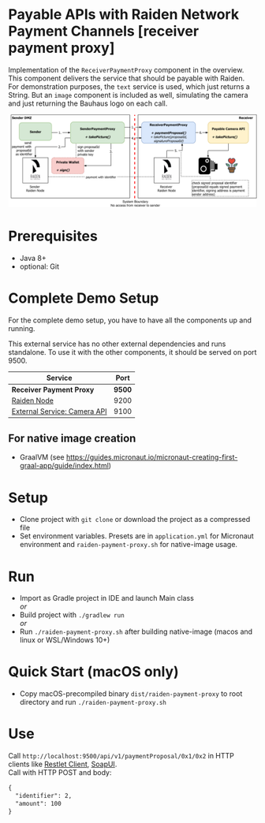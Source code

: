 # Payable APIs with Raiden Network Payment Channels [receiver payment proxy]

Implementation of the `ReceiverPaymentProxy` component in the overview. This component delivers the service that should be payable with Raiden.  
For demonstration purposes, the `text` service is used, which just returns a String. But an `image` component is included as well, simulating the camera and just returning the Bauhaus logo on each call.

![Integration overview](docs/img/paidAPI.png)

# Prerequisites

* Java 8+
* optional: Git

# Complete Demo Setup

For the complete demo setup, you have to have all the components up and running.

This external service has no other external dependencies and runs standalone.  To use it with the other components, it should be served on port 9500.

| Service | Port |
| --- | --- |
| **Receiver Payment Proxy** | **9500** |
| [Raiden Node](...) | 9200 | 
| [External Service: Camera API](...) | 9100 | 

## For native image creation

* GraalVM (see https://guides.micronaut.io/micronaut-creating-first-graal-app/guide/index.html)

# Setup

* Clone project with `git clone` or download the project as a compressed file
* Set environment variables. Presets are in `application.yml` for Micronaut environment and `raiden-payment-proxy.sh` for native-image usage.

# Run

* Import as Gradle project in IDE and launch Main class   
*or*   
* Build project with `./gradlew run`  
*or*
* Run `./raiden-payment-proxy.sh` after building native-image (macos and linux or WSL/Windows 10+)

# Quick Start (macOS only)
                                                                              
* Copy macOS-precompiled binary `dist/raiden-payment-proxy` to root directory and run `./raiden-payment-proxy.sh`

# Use

Call `http://localhost:9500/api/v1/paymentProposal/0x1/0x2` in HTTP clients like [Restlet Client](https://restlet.com/modules/client/), [SoapUI](https://www.soapui.org/).  
Call with HTTP POST and body:
```
{
  "identifier": 2,
  "amount": 100
}
```